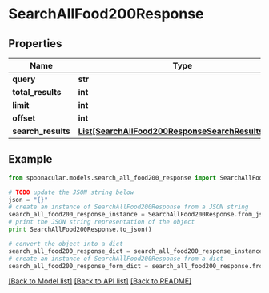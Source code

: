 # SearchAllFood200Response



## Properties

Name | Type | Description | Notes
------------ | ------------- | ------------- | -------------
**query** | **str** |  | 
**total_results** | **int** |  | 
**limit** | **int** |  | 
**offset** | **int** |  | 
**search_results** | [**List[SearchAllFood200ResponseSearchResultsInner]**](SearchAllFood200ResponseSearchResultsInner.md) |  | 

## Example

```python
from spoonacular.models.search_all_food200_response import SearchAllFood200Response

# TODO update the JSON string below
json = "{}"
# create an instance of SearchAllFood200Response from a JSON string
search_all_food200_response_instance = SearchAllFood200Response.from_json(json)
# print the JSON string representation of the object
print SearchAllFood200Response.to_json()

# convert the object into a dict
search_all_food200_response_dict = search_all_food200_response_instance.to_dict()
# create an instance of SearchAllFood200Response from a dict
search_all_food200_response_form_dict = search_all_food200_response.from_dict(search_all_food200_response_dict)
```
[[Back to Model list]](../README.md#documentation-for-models) [[Back to API list]](../README.md#documentation-for-api-endpoints) [[Back to README]](../README.md)


